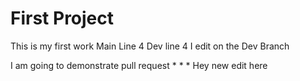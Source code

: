 # First Project

This is my first work
Main Line 4
Dev line 4
I edit on the Dev Branch

I am going to demonstrate pull request
*
*
*
Hey new edit here
